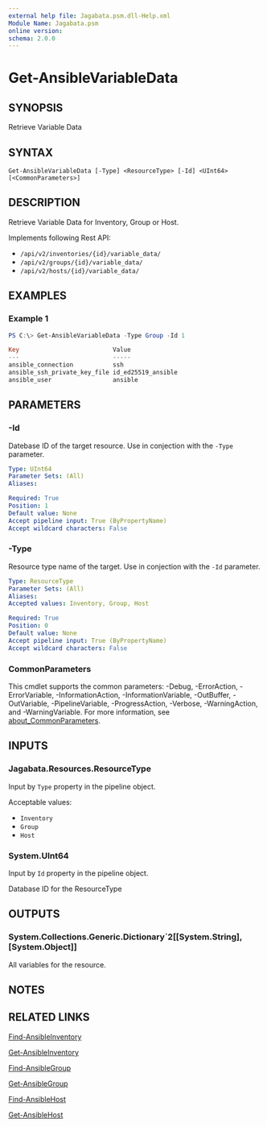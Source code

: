 ```yaml
---
external help file: Jagabata.psm.dll-Help.xml
Module Name: Jagabata.psm
online version:
schema: 2.0.0
---
```


# Get-AnsibleVariableData

## SYNOPSIS
Retrieve Variable Data

## SYNTAX

```
Get-AnsibleVariableData [-Type] <ResourceType> [-Id] <UInt64> [<CommonParameters>]
```

## DESCRIPTION
Retrieve Variable Data for Inventory, Group or Host.

Implements following Rest API:  
- `/api/v2/inventories/{id}/variable_data/`  
- `/api/v2/groups/{id}/variable_data/`  
- `/api/v2/hosts/{id}/variable_data/` 

## EXAMPLES

### Example 1
```powershell
PS C:\> Get-AnsibleVariableData -Type Group -Id 1

Key                          Value
---                          -----
ansible_connection           ssh
ansible_ssh_private_key_file id_ed25519_ansible
ansible_user                 ansible
```

## PARAMETERS

### -Id
Datebase ID of the target resource.
Use in conjection with the `-Type` parameter.

```yaml
Type: UInt64
Parameter Sets: (All)
Aliases:

Required: True
Position: 1
Default value: None
Accept pipeline input: True (ByPropertyName)
Accept wildcard characters: False
```

### -Type
Resource type name of the target.
Use in conjection with the `-Id` parameter.

```yaml
Type: ResourceType
Parameter Sets: (All)
Aliases:
Accepted values: Inventory, Group, Host

Required: True
Position: 0
Default value: None
Accept pipeline input: True (ByPropertyName)
Accept wildcard characters: False
```

### CommonParameters
This cmdlet supports the common parameters: -Debug, -ErrorAction, -ErrorVariable, -InformationAction, -InformationVariable, -OutBuffer, -OutVariable, -PipelineVariable, -ProgressAction, -Verbose, -WarningAction, and -WarningVariable. For more information, see [about_CommonParameters](http://go.microsoft.com/fwlink/?LinkID=113216).

## INPUTS

### Jagabata.Resources.ResourceType
Input by `Type` property in the pipeline object.

Acceptable values:  
- `Inventory`  
- `Group`  
- `Host`

### System.UInt64
Input by `Id` property in the pipeline object.

Database ID for the ResourceType

## OUTPUTS

### System.Collections.Generic.Dictionary`2[[System.String],[System.Object]]
All variables for the resource.

## NOTES

## RELATED LINKS

[Find-AnsibleInventory](Find-AnsibleInventory.md)

[Get-AnsibleInventory](Get-AnsibleInventory.md)

[Find-AnsibleGroup](Find-AnsibleGroup.md)

[Get-AnsibleGroup](Get-AnsibleGroup.md)

[Find-AnsibleHost](Find-AnsibleHost.md)

[Get-AnsibleHost](Get-AnsibleHost.md)
